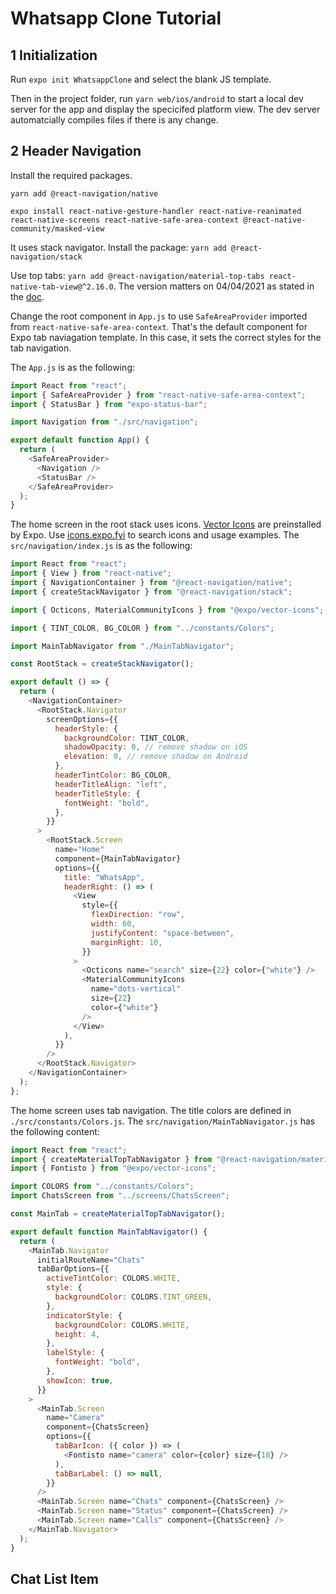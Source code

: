 # Whatsapp Clone Tutorial

## 1 Initialization

Run `expo init WhatsappClone` and select the blank JS template.

Then in the project folder, run `yarn web/ios/android` to start a local dev server for the app and display the specicifed platform view. The dev server automatcially compiles files if there is any change.

## 2 Header Navigation

Install the required packages.

`yarn add @react-navigation/native`

`expo install react-native-gesture-handler react-native-reanimated react-native-screens react-native-safe-area-context @react-native-community/masked-view`

It uses stack navigator. Install the package: `yarn add @react-navigation/stack`

Use top tabs: `yarn add @react-navigation/material-top-tabs react-native-tab-view@^2.16.0`. The version matters on 04/04/2021 as stated in the [doc](https://reactnavigation.org/docs/material-top-tab-navigator/).

Change the root component in `App.js` to use `SafeAreaProvider` imported from `react-native-safe-area-context`. That's the default component for Expo tab naviagation template. In this case, it sets the correct styles for the tab navigation.

The `App.js` is as the following:

```js
import React from "react";
import { SafeAreaProvider } from "react-native-safe-area-context";
import { StatusBar } from "expo-status-bar";

import Navigation from "./src/navigation";

export default function App() {
  return (
    <SafeAreaProvider>
      <Navigation />
      <StatusBar />
    </SafeAreaProvider>
  );
}
```

The home screen in the root stack uses icons. [Vector Icons](https://docs.expo.io/guides/icons/) are preinstalled by Expo. Use [icons.expo.fyi](https://icons.expo.fyi/) to search icons and usage examples. The `src/navigation/index.js` is as the following:

```js
import React from "react";
import { View } from "react-native";
import { NavigationContainer } from "@react-navigation/native";
import { createStackNavigator } from "@react-navigation/stack";

import { Octicons, MaterialCommunityIcons } from "@expo/vector-icons";

import { TINT_COLOR, BG_COLOR } from "../constants/Colors";

import MainTabNavigator from "./MainTabNavigator";

const RootStack = createStackNavigator();

export default () => {
  return (
    <NavigationContainer>
      <RootStack.Navigator
        screenOptions={{
          headerStyle: {
            backgroundColor: TINT_COLOR,
            shadowOpacity: 0, // remove shadow on iOS
            elevation: 0, // remove shadow on Android
          },
          headerTintColor: BG_COLOR,
          headerTitleAlign: "left",
          headerTitleStyle: {
            fontWeight: "bold",
          },
        }}
      >
        <RootStack.Screen
          name="Home"
          component={MainTabNavigator}
          options={{
            title: "WhatsApp",
            headerRight: () => (
              <View
                style={{
                  flexDirection: "row",
                  width: 60,
                  justifyContent: "space-between",
                  marginRight: 10,
                }}
              >
                <Octicons name="search" size={22} color={"white"} />
                <MaterialCommunityIcons
                  name="dots-vertical"
                  size={22}
                  color={"white"}
                />
              </View>
            ),
          }}
        />
      </RootStack.Navigator>
    </NavigationContainer>
  );
};
```

The home screen uses tab navigation. The title colors are defined in `./src/constants/Colors.js`. The `src/navigation/MainTabNavigator.js` has the following content:

```js
import React from "react";
import { createMaterialTopTabNavigator } from "@react-navigation/material-top-tabs";
import { Fontisto } from "@expo/vector-icons";

import COLORS from "../constants/Colors";
import ChatsScreen from "../screens/ChatsScreen";

const MainTab = createMaterialTopTabNavigator();

export default function MainTabNavigator() {
  return (
    <MainTab.Navigator
      initialRouteName="Chats"
      tabBarOptions={{
        activeTintColor: COLORS.WHITE,
        style: {
          backgroundColor: COLORS.TINT_GREEN,
        },
        indicatorStyle: {
          backgroundColor: COLORS.WHITE,
          height: 4,
        },
        labelStyle: {
          fontWeight: "bold",
        },
        showIcon: true,
      }}
    >
      <MainTab.Screen
        name="Camera"
        component={ChatsScreen}
        options={{
          tabBarIcon: ({ color }) => (
            <Fontisto name="camera" color={color} size={18} />
          ),
          tabBarLabel: () => null,
        }}
      />
      <MainTab.Screen name="Chats" component={ChatsScreen} />
      <MainTab.Screen name="Status" component={ChatsScreen} />
      <MainTab.Screen name="Calls" component={ChatsScreen} />
    </MainTab.Navigator>
  );
}
```

## Chat List Item

